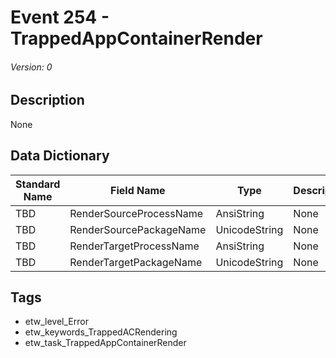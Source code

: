 # Event 254 - TrappedAppContainerRender
###### Version: 0

## Description
None

## Data Dictionary
|Standard Name|Field Name|Type|Description|Sample Value|
|---|---|---|---|---|
|TBD|RenderSourceProcessName|AnsiString|None|`None`|
|TBD|RenderSourcePackageName|UnicodeString|None|`None`|
|TBD|RenderTargetProcessName|AnsiString|None|`None`|
|TBD|RenderTargetPackageName|UnicodeString|None|`None`|

## Tags
* etw_level_Error
* etw_keywords_TrappedACRendering
* etw_task_TrappedAppContainerRender